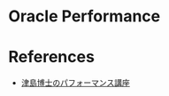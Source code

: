Oracle Performance
===================

# References

+ [津島博士のパフォーマンス講座](http://www.oracle.com/technetwork/jp/database/articles/tsushima/index.html)
